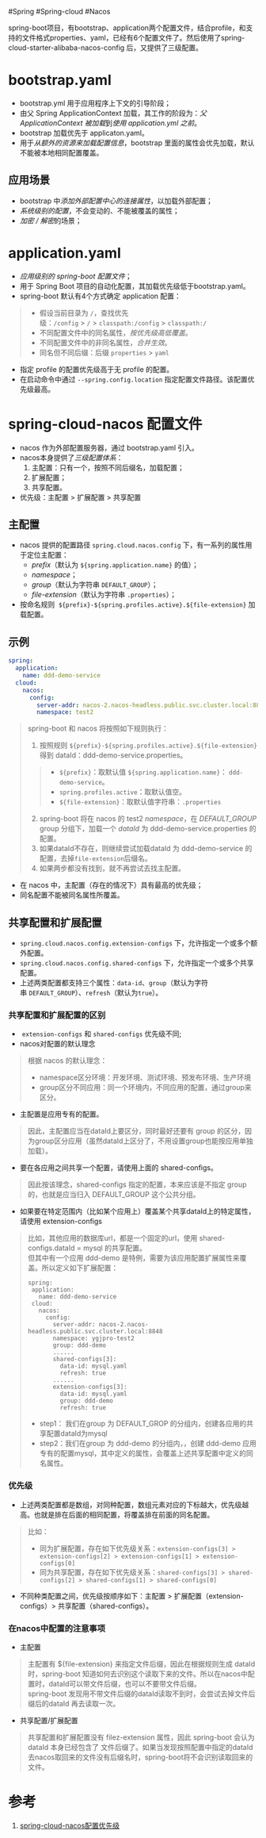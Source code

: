 #Spring #Spring-cloud #Nacos

spring-boot项目，有bootstrap、application两个配置文件，结合profile，和支持的文件格式properties、yaml，已经有6个配置文件了。然后使用了spring-cloud-starter-alibaba-nacos-config 后，又提供了三级配置。

# bootstrap.yaml
- bootstrap.yml 用于应用程序上下文的引导阶段；
- 由父 Spring ApplicationContext 加载，其工作的阶段为：*父 ApplicationContext 被加载*到*使用 application.yml 之前*。
- bootstrap 加载优先于 applicaton.yaml。
- 用于*从额外的资源来加载配置信息*，bootstrap 里面的属性会优先加载，默认不能被本地相同配置覆盖。

## 应用场景
-  bootstrap 中*添加外部配置中心的连接属性*，以加载外部配置；
-  *系统级别的配置*，不会变动的、不能被覆盖的属性；
-   *加密 / 解密*的场景；

# application.yaml
- *应用级别的 spring-boot 配置文件*；
- 用于 Spring Boot 项目的自动化配置，其加载优先级低于bootstrap.yaml。
- spring-boot 默认有4个方式确定 application 配置：
> -   假设当前目录为 `/`，查找优先级：`/config` > `/` > `classpath:/config` > `classpath:/`
> -   不同配置文件中的同名属性，*按优先级高低覆盖*。
> -   不同配置文件中的非同名属性，*合并生效*。
> -   同名但不同后缀：后缀 `properties` > `yaml`

-   指定 profile 的配置优先级高于无 profile 的配置。
-   在启动命令中通过 `--spring.config.location` 指定配置文件路径。该配置优先级最高。

# spring-cloud-nacos 配置文件
- nacos 作为外部配置服务器，通过 bootstrap.yaml 引入。
- nacos本身提供了*三级配置体系*：
	1. 主配置：只有一个，按照不同后缀名，加载配置；
	2. 扩展配置；
	3. 共享配置。
- 优先级：主配置 > 扩展配置 > 共享配置

## 主配置
- nacos 提供的配置路径 `spring.cloud.nacos.config` 下，有一系列的属性用于定位主配置：
	- *prefix*（默认为 `${spring.application.name}` 的值）；
	- *namespace*；
	- *group*（默认为字符串 `DEFAULT_GROUP`）；
	- *file-extension*（默认为字符串 `.properties`）；
- 按命名规则  `${prefix}-${spring.profiles.active}.${file-extension}` 加载配置。

## 示例
```yaml
spring:
  application:
    name: ddd-demo-service
  cloud:
    nacos:
      config:
        server-addr: nacos-2.nacos-headless.public.svc.cluster.local:8848
        namespace: test2
```

> spring-boot 和 nacos  将按照如下规则执行：
> 
> 1.  按照规则 `${prefix}-${spring.profiles.active}.${file-extension}` 得到 dataId：ddd-demo-service.properties。 
> > -   `${prefix}`：取默认值 `${spring.application.name}`： `ddd-demo-service`。
> > -   `spring.profiles.active`：取默认值空。
> > -   `${file-extension}`：取默认值字符串：`.properties`
> 2.  spring-boot 将在 nacos 的 test2 *namespace*，在 *DEFAULT_GROUP* group 分组下，加载一个 *dataId* 为 ddd-demo-service.properties 的配置。
> 3.  如果dataId不存在，则继续尝试加载dataId 为 ddd-demo-service 的配置，去掉`file-extension`后缀名。
> 4.  如果两步都没有找到，就不再尝试去找主配置。

- 在 nacos 中，主配置（存在的情况下）具有最高的优先级；
- 同名配置不能被同名属性所覆盖。

## 共享配置和扩展配置
-  `spring.cloud.nacos.config.extension-configs` 下，允许指定一个或多个额外配置。
-  `spring.cloud.nacos.config.shared-configs` 下，允许指定一个或多个共享配置。
- 上述两类配置都支持三个属性：`data-id`、`group`（默认为字符串 `DEFAULT_GROUP`）、`refresh`（默认为`true`）。

### 共享配置和扩展配置的区别

-  `extension-configs` 和 `shared-configs` 优先级不同;
-   nacos对配置的默认理念

> 根据 nacos 的默认理念：
> 
> -   namespace区分环境：开发环境、测试环境、预发布环境、生产环境
> -   group区分不同应用：同一个环境内，不同应用的配置，通过group来区分。

-   主配置是应用专有的配置。

> 因此，主配置应当在dataId上要区分，同时最好还要有 group 的区分，因为group区分应用（虽然dataId上区分了，不用设置group也能按应用单独加载）。

-   要在各应用之间共享一个配置，请使用上面的 shared-configs。

> 因此按该理念，shared-configs 指定的配置，本来应该是不指定 group的，也就是应当归入 DEFAULT_GROUP 这个公共分组。

-   如果要在特定范围内（比如某个应用上）覆盖某个共享dataId上的特定属性，请使用 extension-configs

> 比如，其他应用的数据库url，都是一个固定的url，使用 shared-configs.dataId = mysql 的共享配置。  
> 但其中有一个应用 ddd-demo 是特例，需要为该应用配置扩展属性来覆盖。所以定义如下扩展配置：
> 
> ```
> spring:
>  application:
>    name: ddd-demo-service
>  cloud:
>    nacos:
>      config:
>        server-addr: nacos-2.nacos-headless.public.svc.cluster.local:8848
>        namespace: ygjpro-test2
>        group: ddd-demo
>        ......
>        shared-configs[3]:
>          data-id: mysql.yaml
>          refresh: true
>        ......
>        extension-configs[3]:
>          data-id: mysql.yaml
>          group: ddd-demo
>          refresh: true
> ```
> 
> -   step1： 我们在group 为 DEFAULT_GROP 的分组内，创建各应用的共享配置dataId为mysql
> -   step2：我们在group 为 ddd-demo 的分组内，，创建 ddd-demo 应用专有的配置mysql，其中定义的属性，会覆盖上述共享配置中定义的同名属性。

### 优先级

-   上述两类配置都是数组，对同种配置，数组元素对应的下标越大，优先级越高。也就是排在后面的相同配置，将覆盖排在前面的同名配置。

> 比如：
> 
> -   同为扩展配置，存在如下优先级关系：`extension-configs[3] > extension-configs[2] > extension-configs[1] > extension-configs[0]`
> -   同为共享配置，存在如下优先级关系：`shared-configs[3] > shared-configs[2] > shared-configs[1] > shared-configs[0]`

-   不同种类配置之间，优先级按顺序如下：主配置 > 扩展配置（extension-configs）> 共享配置（shared-configs）。

### 在nacos中配置的注意事项

-   主配置

> 主配置有 ${file-extension} 来指定文件后缀，因此在根据规则生成 dataId时，spring-boot 知道如何去识别这个读取下来的文件。所以在nacos中配置时，dataId可以带文件后缀，也可以不要带文件后缀。  
> spring-boot 发现用不带文件后缀的dataId读取不到时，会尝试去掉文件后缀后的dataId 再去读取一次。

-   共享配置/扩展配置

> 共享配置和扩展配置没有 filez-extension 属性，因此 spring-boot 会认为 dataId 本身已经包含了 文件后缀了。如果当发现按照配置中指定的dataId去nacos取回来的文件没有后缀名时，spring-boot将不会识别读取回来的文件。


# 参考
1. [spring-cloud-nacos配置优先级](https://www.jianshu.com/p/69a76cdecdb9)